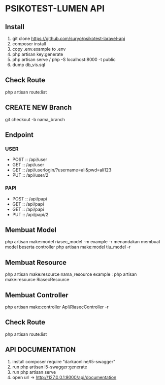 # PSIKOTEST-LUMEN API
## Install

1. git clone https://github.com/suryo/psikotest-laravel-api
2. composer install
3. copy .env.example to .env
4. php artisan key:generate
5. php artisan serve / php -S localhost:8000 -t public
6. dump db_vis.sql

## Check Route
php artisan route:list

## CREATE NEW Branch
git checkout -b nama_branch

## Endpoint
### USER
* POST :: /api/user
* GET :: /api/user
* GET :: /api/userlogin/?username=ali&pwd=ali123
* PUT :: /api/user/2

### PAPI
* POST :: /api/papi
* GET :: /api/papi
* GET :: /api/papi
* PUT :: /api/papi/2

## Membuat Model

php artisan make:model riasec_model -m
example
-r menandakan membuat model beserta controller
php artisan make:model tiu_model -r 

## Membuat Resource

php artisan make:resource nama_resource
example :
php artisan make:resource RiasecResource

## Membuat Controller
php artisan make:controller Api\RiasecController -r 

## Check Route
php artisan route:list

## API DOCUMENTATION
1. install composer require "darkaonline/l5-swagger"
2. run php artisan l5-swagger:generate
3. run php artisan serve
4. open url -> http://127.0.0.1:8000/api/documentation
